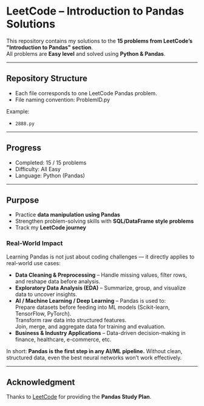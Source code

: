 # LeetCode – Introduction to Pandas Solutions

This repository contains my solutions to the **15 problems from LeetCode’s "Introduction to Pandas" section**.  
All problems are **Easy level** and solved using **Python & Pandas**.  

---

## Repository Structure
- Each file corresponds to one LeetCode Pandas problem.  
- File naming convention: ProblemID.py 

Example:    
- `2888.py`
  
---

## Progress
-  Completed: 15 / 15 problems  
-  Difficulty: All Easy  
-  Language: Python (Pandas)

---

## Purpose
- Practice **data manipulation using Pandas**  
- Strengthen problem-solving skills with **SQL/DataFrame style problems**  
- Track my **LeetCode journey**  

### Real-World Impact
Learning Pandas is not just about coding challenges — it directly applies to real-world use cases:  
- **Data Cleaning & Preprocessing**  – Handle missing values, filter rows, and reshape data before analysis.  
- **Exploratory Data Analysis (EDA)**  – Summarize, group, and visualize data to uncover insights.  
- **AI / Machine Learning / Deep Learning**  – Pandas is used to:  
     Prepare datasets before feeding into ML models (Scikit-learn, TensorFlow, PyTorch).  
     Transform raw data into structured features.  
     Join, merge, and aggregate data for training and evaluation.  
- **Business & Industry Applications**  – Data-driven decision-making in finance, healthcare, e-commerce, etc.  

In short: **Pandas is the first step in any AI/ML pipeline.** Without clean, structured data, even the best neural networks won’t work effectively.

---

## Acknowledgment
Thanks to [LeetCode](https://leetcode.com/studyplan/introduction-to-pandas/) for providing the **Pandas Study Plan**.  
